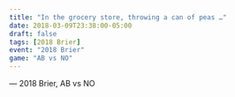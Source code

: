```yaml
---
title: "In the grocery store, throwing a can of peas …"
date: 2018-03-09T23:38:00-05:00
draft: false
tags: [2018 Brier]
event: "2018 Brier"
game: "AB vs NO"
---
```

— 2018 Brier, AB vs NO
<!--more--> 